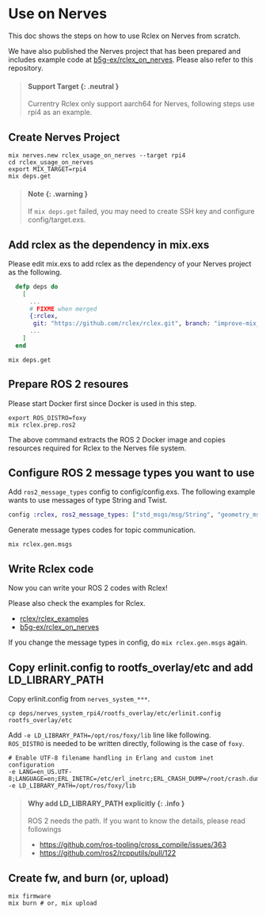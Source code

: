 # Use on Nerves

This doc shows the steps on how to use Rclex on Nerves from scratch.

We have also published the Nerves project that has been prepared and includes example code at [b5g-ex/rclex_on_nerves](https://github.com/b5g-ex/rclex_on_nerves). Please also refer to this repository. 
> #### Support Target {: .neutral }
>
> Currentry Rclex only support aarch64 for Nerves, following steps use rpi4 as an example.

## Create Nerves Project

```
mix nerves.new rclex_usage_on_nerves --target rpi4
cd rclex_usage_on_nerves
export MIX_TARGET=rpi4
mix deps.get
```

> #### Note {: .warning }
>
> If `mix deps.get` failed, you may need to create SSH key and configure config/target.exs.

## Add rclex as the dependency in mix.exs

Please edit mix.exs to add rclex as the dependency of your Nerves project as the following.

```elixir
  defp deps do
    [
      ...
      # FIXME when merged
      {:rclex,
       git: "https://github.com/rclex/rclex.git", branch: "improve-mix_tasks_usability-pojiro"},
      ...
    ]
  end
```

```
mix deps.get
```

## Prepare ROS 2 resoures

Please start Docker first since Docker is used in this step.

```
export ROS_DISTRO=foxy
mix rclex.prep.ros2
```

The above command extracts the ROS 2 Docker image and copies resources required for Rclex to the Nerves file system.

## Configure ROS 2 message types you want to use

Add `ros2_message_types` config to config/config.exs. The following example wants to use messages of type String and Twist.

```elixir
config :rclex, ros2_message_types: ["std_msgs/msg/String", "geometry_msgs/msg/Twist"]
```

Generate message types codes for topic communication.

```
mix rclex.gen.msgs
```

## Write Rclex code

Now you can write your ROS 2 codes with Rclex!

Please also check the examples for Rclex.
- [rclex/rclex_examples](https://github.com/rclex/rclex_examples)
- [b5g-ex/rclex_on_nerves](https://github.com/b5g-ex/rclex_on_nerves)

If you change the message types in config, do `mix rclex.gen.msgs` again.

## Copy erlinit.config to rootfs_overlay/etc and add LD_LIBRARY_PATH

Copy erlinit.config from `nerves_system_***`.

```
cp deps/nerves_system_rpi4/rootfs_overlay/etc/erlinit.config rootfs_overlay/etc
```

Add `-e LD_LIBRARY_PATH=/opt/ros/foxy/lib` line like following.  
`ROS_DISTRO` is needed to be written directly, following is the case of `foxy`.

```
# Enable UTF-8 filename handling in Erlang and custom inet configuration
-e LANG=en_US.UTF-8;LANGUAGE=en;ERL_INETRC=/etc/erl_inetrc;ERL_CRASH_DUMP=/root/crash.dump
-e LD_LIBRARY_PATH=/opt/ros/foxy/lib
```

> #### Why add LD_LIBRARY_PATH explicitly {: .info }
>
> ROS 2 needs the path. If you want to know the details, please read followings
>
> - https://github.com/ros-tooling/cross_compile/issues/363
> - https://github.com/ros2/rcpputils/pull/122

## Create fw, and burn (or, upload)

```
mix firmware
mix burn # or, mix upload
```
